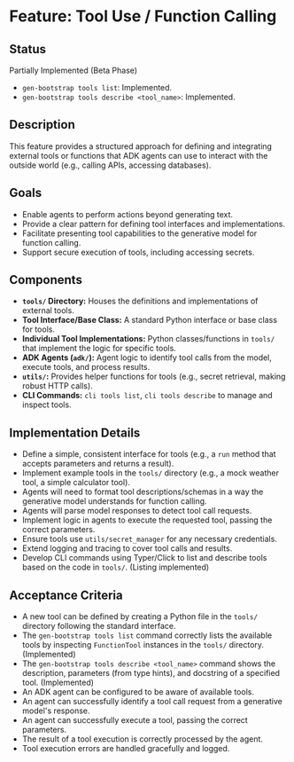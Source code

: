 # Feature: Tool Use / Function Calling

## Status

Partially Implemented (Beta Phase)
* `gen-bootstrap tools list`: Implemented.
* `gen-bootstrap tools describe <tool_name>`: Implemented.

## Description

This feature provides a structured approach for defining and integrating external tools or functions that ADK agents can use to interact with the outside world (e.g., calling APIs, accessing databases).

## Goals

*   Enable agents to perform actions beyond generating text.
*   Provide a clear pattern for defining tool interfaces and implementations.
*   Facilitate presenting tool capabilities to the generative model for function calling.
*   Support secure execution of tools, including accessing secrets.

## Components

*   **`tools/` Directory:** Houses the definitions and implementations of external tools.
*   **Tool Interface/Base Class:** A standard Python interface or base class for tools.
*   **Individual Tool Implementations:** Python classes/functions in `tools/` that implement the logic for specific tools.
*   **ADK Agents (`adk/`):** Agent logic to identify tool calls from the model, execute tools, and process results.
*   **`utils/`:** Provides helper functions for tools (e.g., secret retrieval, making robust HTTP calls).
*   **CLI Commands:** `cli tools list`, `cli tools describe` to manage and inspect tools.

## Implementation Details

*   Define a simple, consistent interface for tools (e.g., a `run` method that accepts parameters and returns a result).
*   Implement example tools in the `tools/` directory (e.g., a mock weather tool, a simple calculator tool).
*   Agents will need to format tool descriptions/schemas in a way the generative model understands for function calling.
*   Agents will parse model responses to detect tool call requests.
*   Implement logic in agents to execute the requested tool, passing the correct parameters.
*   Ensure tools use `utils/secret_manager` for any necessary credentials.
*   Extend logging and tracing to cover tool calls and results.
*   Develop CLI commands using Typer/Click to list and describe tools based on the code in `tools/`. (Listing implemented)

## Acceptance Criteria

*   A new tool can be defined by creating a Python file in the `tools/` directory following the standard interface.
*   The `gen-bootstrap tools list` command correctly lists the available tools by inspecting `FunctionTool` instances in the `tools/` directory. (Implemented)
*   The `gen-bootstrap tools describe <tool_name>` command shows the description, parameters (from type hints), and docstring of a specified tool. (Implemented)
*   An ADK agent can be configured to be aware of available tools.
*   An agent can successfully identify a tool call request from a generative model's response.
*   An agent can successfully execute a tool, passing the correct parameters.
*   The result of a tool execution is correctly processed by the agent.
*   Tool execution errors are handled gracefully and logged.
